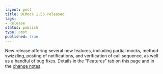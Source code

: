 ```yaml
---
layout: post
title: OCMock 1.55 released
tags:
- Release
status: publish
type: post
published: true
---
```

New release offering several new features, including partial mocks, method swizzling, posting of notifications, and verification of call sequence, as well as a handful of bug fixes. Details in the "Features" tab on this page and in the <a href="http://svn.mulle-kybernetik.com/OCMock/trunk/Source/Changes.txt">change notes</a>.